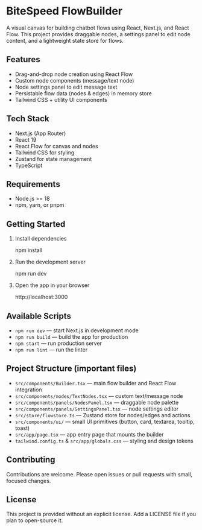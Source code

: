# BiteSpeed FlowBuilder

A visual canvas for building chatbot flows using React, Next.js, and React Flow. This project provides draggable nodes, a settings panel to edit node content, and a lightweight state store for flows.

## Features

- Drag-and-drop node creation using React Flow
- Custom node components (message/text node)
- Node settings panel to edit message text
- Persistable flow data (nodes & edges) in memory store
- Tailwind CSS + utility UI components

## Tech Stack

- Next.js (App Router)
- React 19
- React Flow for canvas and nodes
- Tailwind CSS for styling
- Zustand for state management
- TypeScript

## Requirements

- Node.js >= 18
- npm, yarn, or pnpm

## Getting Started

1. Install dependencies

   npm install

2. Run the development server

   npm run dev

3. Open the app in your browser

   http://localhost:3000

## Available Scripts

- `npm run dev` — start Next.js in development mode
- `npm run build` — build the app for production
- `npm start` — run production server
- `npm run lint` — run the linter

## Project Structure (important files)

- `src/components/Builder.tsx` — main flow builder and React Flow integration
- `src/components/nodes/TextNodes.tsx` — custom text/message node
- `src/components/panels/NodesPanel.tsx` — draggable node palette
- `src/components/panels/SettingsPanel.tsx` — node settings editor
- `src/store/flowstore.ts` — Zustand store for nodes/edges and actions
- `src/components/ui/` — small UI primitives (button, card, textarea, tooltip, toast)
- `src/app/page.tsx` — app entry page that mounts the builder
- `tailwind.config.ts` & `src/app/globals.css` — styling and design tokens

## Contributing

Contributions are welcome. Please open issues or pull requests with small, focused changes.

## License

This project is provided without an explicit license. Add a LICENSE file if you plan to open-source it.
